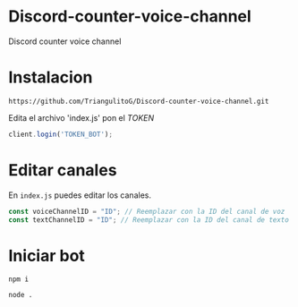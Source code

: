 # Discord-counter-voice-channel
Discord counter voice channel

# Instalacion
```text
https://github.com/TriangulitoG/Discord-counter-voice-channel.git
```

Edita el archivo 'index.js' pon el *TOKEN*

```js
client.login('TOKEN_BOT');
```
# Editar canales

En `index.js` puedes editar los canales.

```js
const voiceChannelID = "ID"; // Reemplazar con la ID del canal de voz
const textChannelID = "ID"; // Reemplazar con la ID del canal de texto

```

# Iniciar bot

```text
npm i
```
```text
node .
```
